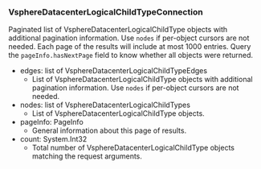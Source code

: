 ### VsphereDatacenterLogicalChildTypeConnection
Paginated list of VsphereDatacenterLogicalChildType objects with additional pagination information. Use `nodes` if per-object cursors are not needed. Each page of the results will include at most 1000 entries. Query the `pageInfo.hasNextPage` field to know whether all objects were returned.

- edges: list of VsphereDatacenterLogicalChildTypeEdges
  - List of VsphereDatacenterLogicalChildType objects with additional pagination information. Use `nodes` if per-object cursors are not needed.
- nodes: list of VsphereDatacenterLogicalChildTypes
  - List of VsphereDatacenterLogicalChildType objects.
- pageInfo: PageInfo
  - General information about this page of results.
- count: System.Int32
  - Total number of VsphereDatacenterLogicalChildType objects matching the request arguments.
